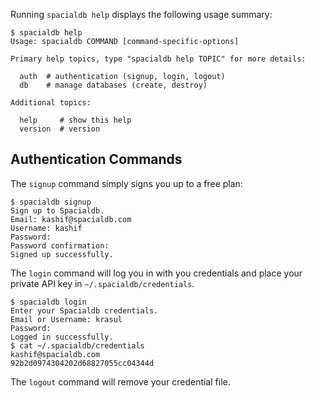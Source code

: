 Running `spacialdb help` displays the following usage summary:

```console
$ spacialdb help
Usage: spacialdb COMMAND [command-specific-options]

Primary help topics, type "spacialdb help TOPIC" for more details:

  auth  # authentication (signup, login, logout)
  db    # manage databases (create, destroy)

Additional topics:

  help     # show this help
  version  # version
```

## Authentication Commands

The `signup` command simply signs you up to a free plan:

```console
$ spacialdb signup
Sign up to Spacialdb.
Email: kashif@spacialdb.com
Username: kashif
Password: 
Password confirmation: 
Signed up successfully.
```

The `login` command will log you in with you credentials and place your private API key in `~/.spacialdb/credentials`.

```console
$ spacialdb login
Enter your Spacialdb credentials.
Email or Username: krasul
Password: 
Logged in successfully.
$ cat ~/.spacialdb/credentials
kashif@spacialdb.com
92b2d0974304202d68827055cc04344d
```

The `logout` command will remove your credential file.